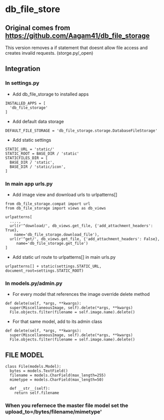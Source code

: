 # db_file_store 

## Original comes from https://github.com/Aagam41/db_file_storage

This version removes a if statement that doesnt allow file access and creates invalid requests. (storge.py/_open)

## Integration


### In settings.py

- Add db_file_storage to installed apps 
```
INSTALLED_APPS = [
  'db_file_storage'
]
```

- Add default data storage 
```
DEFAULT_FILE_STORAGE = 'db_file_storage.storage.DatabaseFileStorage'
```

- Add static settings 
``` 
STATIC_URL = 'static/'  
STATIC_ROOT = BASE_DIR / 'static'
STATICFILES_DIR = [
  BASE_DIR / 'static',
  BASE_DIR / 'static/icon',
] 
``` 

### In main app urls.py

- Add image view and download urls to urlpatterns[]
```
from db_file_storage.compat import url
from db_file_storage import views as db_views

urlpatterns[
  ....,
  url(r'^download/', db_views.get_file, {'add_attachment_headers': True},
    name='db_file_storage.download_file'),
  url(r'^get/', db_views.get_file, {'add_attachment_headers': False},
     name='db_file_storage.get_file')
]

```

- Add static url route to urlpatterns[] in main urls.py
```
urlpatterns[] + static(settings.STATIC_URL, document_root=settings.STATIC_ROOT)
```

### In models.py/admin.py

- For every model that references the image override delete method
```
def delete(self, *args, **kwargs):
  super(MiscellaneousImage, self).delete(*args, **kwargs)
  File.objects.filter(filename = self.image.name).delete()
```

- For that same model, add to its admin class
```
def delete(self, *args, **kwargs):
  super(MiscellaneousImage, self).delete(*args, **kwargs)
  File.objects.filter(filename = self.image.name).delete()
```


## FILE MODEL 

```
class File(models.Model):
  bytes = models.TextField()
  filename = models.CharField(max_length=255)
  mimetype = models.CharField(max_length=50)

  def __str__(self):
    return self.filename
```

### When you refernece the master file model set the upload_to=<FileModelLocationReference>/bytes/filename/mimetype' ###
